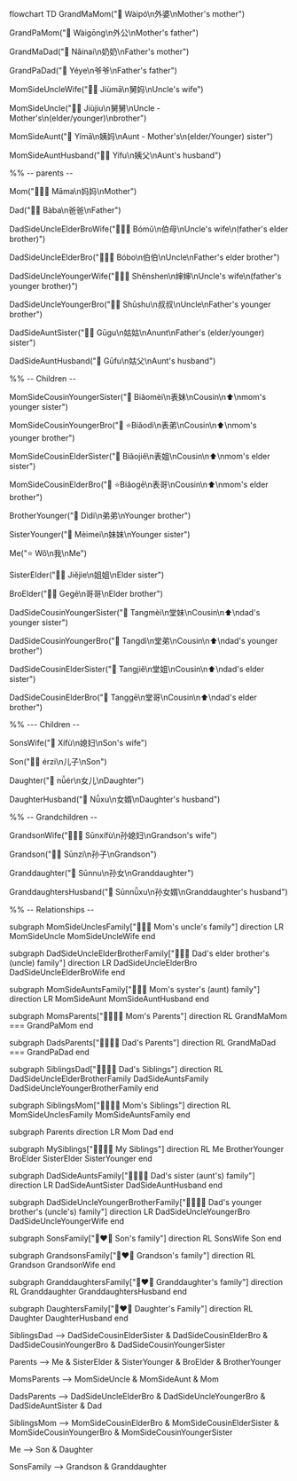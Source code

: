 flowchart TD
GrandMaMom("👵 Wàipó\n外婆\nMother's mother")

GrandPaMom("👴 Wàigōng\n外公\nMother's father")

GrandMaDad("👵 Nǎinai\n奶奶\nFather's mother")

GrandPaDad("👴 Yéye\n爷爷\nFather's father")

MomSideUncleWife("👩‍🦰 Jiùmā\n舅妈\nUncle's wife")

MomSideUncle("👨‍🦰 Jiùjiu\n舅舅\nUncle - Mother's\n(elder/younger)\nbrother")

MomSideAunt("👩 Yímā\n姨妈\nAunt - Mother's\n(elder/Younger) sister")

MomSideAuntHusband("👨‍🦱 Yífu\n姨父\nAunt's husband")

%% -- parents --

Mom("🙎🏻‍♀️ Māma\n妈妈\nMother")

Dad("👨‍🎨 Bàba\n爸爸\nFather")

DadSideUncleElderBroWife("👩🏻‍🦱 Bómǔ\n伯母\nUncle's wife\n(father's elder brother)")

DadSideUncleElderBro("🧔🏻‍♂️ Bóbo\n伯伯\nUncle\nFather's elder brother")

DadSideUncleYoungerWife("👩🏼‍🦳 Shěnshen\n婶婶\nUncle's wife\n(father's younger brother)")

DadSideUncleYoungerBro("👨‍🦰 Shūshu\n叔叔\nUncle\nFather's younger brother")

DadSideAuntSister("👩‍⚕️ Gūgu\n姑姑\nAnunt\nFather's (elder/younger) sister")

DadSideAuntHusband("👲 Gūfu\n姑父\nAunt's husband")

%% -- Children --

MomSideCousinYoungerSister("👧 Biǎomèi\n表妹\nCousin\n⬆️\nmom's younger sister")

MomSideCousinYoungerBro("👲 ⭐️Biǎodì\n表弟\nCousin\n⬆️\nmom's younger brother")

MomSideCousinElderSister("👧 Biǎojiě\n表姐\nCousin\n⬆️\nmom's elder sister")

MomSideCousinElderBro("👲 ⭐️Biǎogē\n表哥\nCousin\n⬆️\nmom's elder brother")

BrotherYounger("👲 Dìdi\n弟弟\nYounger brother")

SisterYounger("👧 Mèimei\n妹妹\nYounger sister")

Me("⭐️ Wǒ\n我\nMe")

SisterElder("👩‍⚕️ Jiějie\n姐姐\nElder sister")

BroElder("👨‍🚀 Gegē\n哥哥\nElder brother")

DadSideCousinYoungerSister("👧 Tangmèi\n堂妹\nCousin\n⬆️\ndad's younger sister")

DadSideCousinYoungerBro("👲 Tangdì\n堂弟\nCousin\n⬆️\ndad's younger brother")

DadSideCousinElderSister("👧 Tangjiě\n堂姐\nCousin\n⬆️\ndad's elder sister")

DadSideCousinElderBro("👲 Tanggē\n堂哥\nCousin\n⬆️\ndad's elder brother")

%% --- Children --
 
SonsWife("👧 Xífù\n媳妇\nSon's wife")

Son("👦🏻 érzi\n儿子\nSon")

Daughter("👧 nǚér\n女儿\nDaughter")

DaughterHusband("👲 Nǚxu\n女婿\nDaughter's husband")

%% -- Grandchildren --

GrandsonWife("👩🏻‍🦱 Sūnxífù\n孙媳妇\nGrandson's wife")

Grandson("👦🏻 Sūnzi\n孙子\nGrandson")

Granddaughter("👧 Sūnnu\n孙女\nGranddaughter")

GranddaughtersHusband("👲 Sūnnǚxu\n孙女婿\nGranddaughter's husband")

%% -- Relationships --

subgraph MomSideUnclesFamily["👨‍👩‍👦 Mom's uncle's family"]
    direction LR
    MomSideUncle
    MomSideUncleWife
end

subgraph DadSideUncleElderBrotherFamily["👨‍👩‍👦 Dad's elder brother's (uncle) family"]
    direction LR
    DadSideUncleElderBro
    DadSideUncleElderBroWife
end

subgraph MomSideAuntsFamily["👨‍👩‍👦 Mom's syster's (aunt) family"]
    direction LR
    MomSideAunt
    MomSideAuntHusband
end

subgraph MomsParents["👨‍👩‍👧‍👧 Mom's Parents"]
    direction RL
    GrandMaMom === GrandPaMom
end

subgraph DadsParents["👨‍👩‍👦‍👦 Dad's Parents"]
    direction RL
    GrandMaDad === GrandPaDad
end

subgraph SiblingsDad["👨‍👩‍👧‍👦 Dad's Siblings"]
    direction RL
    DadSideUncleElderBrotherFamily
    DadSideAuntsFamily
    DadSideUncleYoungerBrotherFamily
end

subgraph SiblingsMom["👨‍👩‍👧‍👦 Mom's Siblings"]
    direction RL
    MomSideUnclesFamily
    MomSideAuntsFamily
end

subgraph Parents
    direction LR
    Mom
    Dad
end

subgraph MySiblings["👨‍👩‍👧‍👦 My Siblings"]
    direction RL
    Me
    BrotherYounger
    BroElder
    SisterElder
    SisterYounger
end

subgraph DadSideAuntsFamily["👨‍👩‍👧‍👦 Dad's sister (aunt's) family"]
    direction LR
    DadSideAuntSister
    DadSideAuntHusband
end

subgraph DadSideUncleYoungerBrotherFamily["👨‍👩‍👧‍👦 Dad's younger brother's (uncle's) family"]
    direction LR
    DadSideUncleYoungerBro
    DadSideUncleYoungerWife
end

subgraph SonsFamily["👩‍❤️‍👨 Son's family"]
    direction RL
    SonsWife
    Son
end

subgraph GrandsonsFamily["👩‍❤️‍👨 Grandson's family"]
    direction RL
    Grandson
    GrandsonWife
end

subgraph GranddaughtersFamily["👩‍❤️‍👨 Granddaughter's family"]
    direction RL
    Granddaughter
    GranddaughtersHusband
end

subgraph DaughtersFamily["👩‍❤️‍👨 Daughter's Family"]
    direction RL
    Daughter
    DaughterHusband
end

SiblingsDad --> DadSideCousinElderSister & DadSideCousinElderBro & DadSideCousinYoungerBro & DadSideCousinYoungerSister

Parents --> Me & SisterElder & SisterYounger & BroElder & BrotherYounger

MomsParents --> MomSideUncle & MomSideAunt & Mom

DadsParents --> DadSideUncleElderBro & DadSideUncleYoungerBro & DadSideAuntSister & Dad

SiblingsMom --> MomSideCousinElderBro & MomSideCousinElderSister & MomSideCousinYoungerBro & MomSideCousinYoungerSister

Me --> Son & Daughter

SonsFamily --> Grandson & Granddaughter